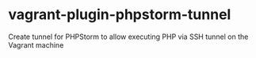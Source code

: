vagrant-plugin-phpstorm-tunnel
==============================

Create tunnel for PHPStorm to allow executing PHP via SSH tunnel on the Vagrant machine
